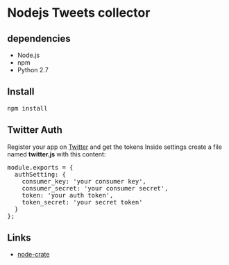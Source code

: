 # Nodejs Tweets collector
## dependencies
*   Node.js
*   npm
*   Python 2.7

## Install
<pre>
npm install
</pre>

## Twitter Auth
Register your app on [Twitter](https://apps.twitter.com/) and get the tokens
Inside settings create a file named __twitter.js__ with this content:

<pre>
module.exports = {
  authSetting: {
    consumer_key: 'your consumer key',
    consumer_secret: 'your consumer secret',
    token: 'your auth token',
    token_secret: 'your secret token'
  }
};
</pre>

## Links
*   [node-crate](https://www.npmjs.com/package/node-crate)
